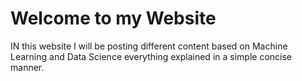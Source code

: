 # Welcome to my Website
IN this website I will be posting different content based on Machine Learning and Data Science everything explained in a simple concise manner.
